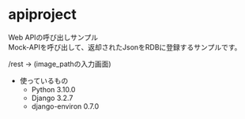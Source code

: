 # apiproject
Web APIの呼び出しサンプル <br>
Mock-APIを呼び出して、返却されたJsonをRDBに登録するサンプルです。

/rest → (image_pathの入力画面)

* 使っているもの
    * Python 3.10.0
    * Django 3.2.7
    * django-environ 0.7.0
